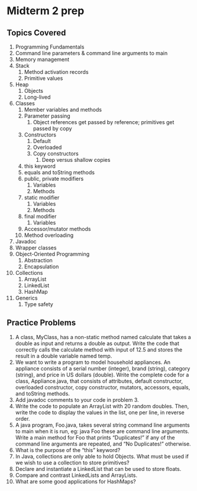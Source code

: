 # Midterm 2 prep
## Topics Covered
1. Programming Fundamentals
2. Command line parameters & command line arguments to main
3. Memory management
4. Stack
    1. Method activation records
    2. Primitive values
5. Heap
    1. Objects
    2. Long-lived
6. Classes
    1. Member variables and methods
    2. Parameter passing
        1. Object references get passed by reference; primitives get passed by copy
    3. Constructors
        1. Default
        2. Overloaded
        3. Copy constructors
            1. Deep versus shallow copies
    4. this keyword
    5. equals and toString methods
    6. public, private modifiers
        1. Variables
        2. Methods
    7. static modifier
        1. Variables
        2. Methods
    8. final modifier
        1. Variables
    9. Accessor/mutator methods
    10. Method overloading
7. Javadoc
8. Wrapper classes
9. Object-Oriented Programming
    1. Abstraction
    2. Encapsulation
10. Collections
    1. ArrayList
    2. LinkedList
    3. HashMap
11. Generics
    1. Type safety

## Practice Problems
1. A class, MyClass, has a non-static method named calculate that takes a double as input and returns a double as output. Write the code that correctly calls the calculate method with input of 12.5 and stores the result in a double variable named temp.
2. We want to write a program to model household appliances. An appliance consists of a serial number (integer), brand (string), category (string), and price in US dollars (double). Write the complete code for a class, Appliance.java, that consists of attributes, default constructor, overloaded constructor, copy constructor, mutators, accessors, equals, and toString methods.
3. Add javadoc comments to your code in problem 3.
4. Write the code to populate an ArrayList with 20 random doubles. Then, write the code to display the values in the list, one per line, in reverse order.
5. A java program, Foo.java, takes several string command line arguments to main when it is run, eg: java Foo these are command line arguments. Write a main method for Foo that prints “Duplicates!” if any of the command line arguments are repeated, and “No Duplicates!” otherwise.
6. What is the purpose of the “this” keyword?
7. In Java, collections are only able to hold Objects. What must be used if we wish to use a collection to store primitives?
8. Declare and instantiate a LinkedList that can be used to store floats.
9. Compare and contrast LinkedLists and ArrayLists. 
10. What are some good applications for HashMaps?